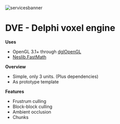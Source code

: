 ![servicesbanner](http://yonaka.no/images/DVELogo.png)

# DVE - Delphi voxel engine

**Uses**
* OpenGL 3.1+ through [dglOpenGL](https://github.com/SaschaWillems/dglOpenGL)
* [Neslib.FastMath](https://github.com/neslib/FastMath)

**Overview**
* Simple, only 3 units. (Plus dependencies)
* As prototype template

**Features**
* Frustrum culling
* Block-block culling
* Ambient occlusion
* Chunks


